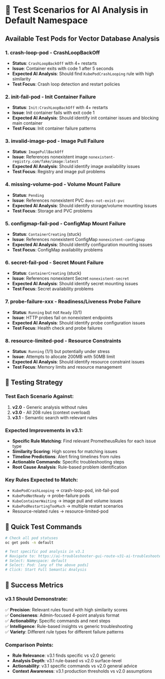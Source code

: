 # 🧪 Test Scenarios for AI Analysis in Default Namespace

## Available Test Pods for Vector Database Analysis

### 1. **crash-loop-pod** - CrashLoopBackOff
- **Status**: `CrashLoopBackOff` with 4+ restarts
- **Issue**: Container exits with code 1 after 5 seconds
- **Expected AI Analysis**: Should find `KubePodCrashLooping` rule with high similarity
- **Test Focus**: Crash loop detection and restart policies

### 2. **init-fail-pod** - Init Container Failure  
- **Status**: `Init:CrashLoopBackOff` with 4+ restarts
- **Issue**: Init container fails with exit code 1
- **Expected AI Analysis**: Should identify init container issues and blocking main container
- **Test Focus**: Init container failure patterns

### 3. **invalid-image-pod** - Image Pull Failure
- **Status**: `ImagePullBackOff`
- **Issue**: References nonexistent image `nonexistent-registry.com/fake/image:latest`
- **Expected AI Analysis**: Should identify image availability issues
- **Test Focus**: Registry and image pull problems

### 4. **missing-volume-pod** - Volume Mount Failure
- **Status**: `Pending` 
- **Issue**: References nonexistent PVC `does-not-exist-pvc`
- **Expected AI Analysis**: Should identify storage/volume mounting issues
- **Test Focus**: Storage and PVC problems

### 5. **configmap-fail-pod** - ConfigMap Mount Failure
- **Status**: `ContainerCreating` (stuck)
- **Issue**: References nonexistent ConfigMap `nonexistent-configmap`
- **Expected AI Analysis**: Should identify configuration mounting issues
- **Test Focus**: ConfigMap availability problems

### 6. **secret-fail-pod** - Secret Mount Failure  
- **Status**: `ContainerCreating` (stuck)
- **Issue**: References nonexistent Secret `nonexistent-secret`
- **Expected AI Analysis**: Should identify secret mounting issues
- **Test Focus**: Secret availability problems

### 7. **probe-failure-xxx** - Readiness/Liveness Probe Failure
- **Status**: `Running` but not `Ready` (0/1)
- **Issue**: HTTP probes fail on nonexistent endpoints
- **Expected AI Analysis**: Should identify probe configuration issues
- **Test Focus**: Health check and probe failures

### 8. **resource-limited-pod** - Resource Constraints
- **Status**: `Running` (1/1) but potentially under stress
- **Issue**: Attempts to allocate 200MB with 50MB limit
- **Expected AI Analysis**: Should identify resource constraint issues
- **Test Focus**: Memory limits and resource management

## 🎯 Testing Strategy

### Test Each Scenario Against:
1. **v2.0** - Generic analysis without rules
2. **v3.0** - All 208 rules (context overload)  
3. **v3.1** - Semantic search with relevant rules

### Expected Improvements in v3.1:
- **Specific Rule Matching**: Find relevant PrometheusRules for each issue type
- **Similarity Scoring**: High scores for matching issues
- **Timeline Predictions**: Alert firing timelines from rules
- **Actionable Commands**: Specific troubleshooting steps
- **Root Cause Analysis**: Rule-based problem identification

### Key Rules Expected to Match:
- `KubePodCrashLooping` → crash-loop-pod, init-fail-pod
- `KubePodNotReady` → probe-failure pods
- `KubeContainerWaiting` → image pull and volume issues
- `KubePodRestartingTooMuch` → multiple restart scenarios
- Resource-related rules → resource-limited-pod

## 🔧 Quick Test Commands

```bash
# Check all pod statuses
oc get pods -n default

# Test specific pod analysis in v3.1
# Navigate to: https://ai-troubleshooter-gui-route-v31-ai-troubleshooter-v31.apps.rosa.loki123.orwi.p3.openshiftapps.com
# Select: Namespace: default
# Select: Pod: [any of the above pods]
# Click: Start Full Semantic Analysis
```

## 🎯 Success Metrics

### v3.1 Should Demonstrate:
✅ **Precision**: Relevant rules found with high similarity scores  
✅ **Conciseness**: Admin-focused 4-point analysis format  
✅ **Actionability**: Specific commands and next steps  
✅ **Intelligence**: Rule-based insights vs generic troubleshooting  
✅ **Variety**: Different rule types for different failure patterns  

### Comparison Points:
- **Rule Relevance**: v3.1 finds specific vs v2.0 generic
- **Analysis Depth**: v3.1 rule-based vs v2.0 surface-level  
- **Actionability**: v3.1 specific commands vs v2.0 general advice
- **Context Awareness**: v3.1 production thresholds vs v2.0 assumptions





